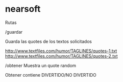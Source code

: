 # nearsoft

Rutas

/guardar

Guarda las quotes de los textos solicitados

http://www.textfiles.com/humor/TAGLINES/quotes-1.txt
http://www.textfiles.com/humor/TAGLINES/quotes-2.txt

/obtener
Muestra un quote random

Obtener contiene DIVERTIDO/NO DIVERTIDO

